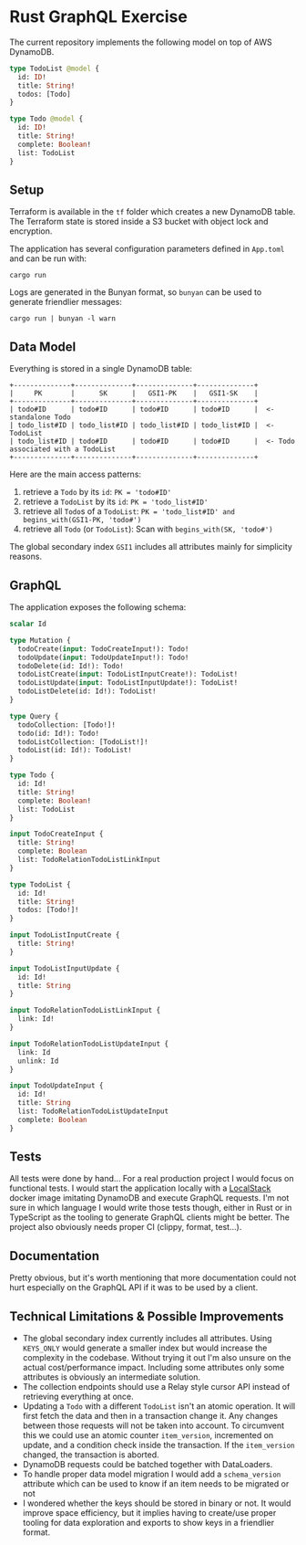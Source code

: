 # Rust GraphQL Exercise

The current repository implements the following model on top of AWS DynamoDB.

```graphql
type TodoList @model {
  id: ID!
  title: String!
  todos: [Todo]
}

type Todo @model {
  id: ID!
  title: String!
  complete: Boolean!
  list: TodoList
}
```


## Setup

Terraform is available in the `tf` folder which creates a new DynamoDB table. The Terraform state is stored inside a S3
bucket with object lock and encryption.

The application has several configuration parameters defined in `App.toml` and can be run with:

```shell
cargo run
```

Logs are generated in the Bunyan format, so `bunyan` can be used to generate friendlier messages:

```shell
cargo run | bunyan -l warn
```


## Data Model

Everything is stored in a single DynamoDB table:

```text
+--------------+--------------+--------------+--------------+
|     PK       |      SK      |   GSI1-PK    |   GSI1-SK    |
+--------------+--------------+--------------+--------------+
| todo#ID      | todo#ID      | todo#ID      | todo#ID      |  <- standalone Todo
| todo_list#ID | todo_list#ID | todo_list#ID | todo_list#ID |  <- TodoList
| todo_list#ID | todo#ID      | todo#ID      | todo#ID      |  <- Todo associated with a TodoList
+--------------+--------------+--------------+--------------+
```

Here are the main access patterns:

1) retrieve a `Todo` by its `id`: `PK = 'todo#ID'`
2) retrieve a `TodoList` by its `id`: `PK = 'todo_list#ID'`
3) retrieve all `Todo`s of a `TodoList`: `PK = 'todo_list#ID' and begins_with(GSI1-PK, 'todo#')`
4) retrieve all `Todo` (or `TodoList`): Scan with `begins_with(SK, 'todo#')`

The global secondary index `GSI1` includes all attributes mainly for simplicity reasons.

## GraphQL

The application exposes the following schema:

```graphql
scalar Id

type Mutation {
  todoCreate(input: TodoCreateInput!): Todo!
  todoUpdate(input: TodoUpdateInput!): Todo!
  todoDelete(id: Id!): Todo!
  todoListCreate(input: TodoListInputCreate!): TodoList!
  todoListUpdate(input: TodoListInputUpdate!): TodoList!
  todoListDelete(id: Id!): TodoList!
}

type Query {
  todoCollection: [Todo!]!
  todo(id: Id!): Todo!
  todoListCollection: [TodoList!]!
  todoList(id: Id!): TodoList!
}

type Todo {
  id: Id!
  title: String!
  complete: Boolean!
  list: TodoList
}

input TodoCreateInput {
  title: String!
  complete: Boolean
  list: TodoRelationTodoListLinkInput
}

type TodoList {
  id: Id!
  title: String!
  todos: [Todo!]!
}

input TodoListInputCreate {
  title: String!
}

input TodoListInputUpdate {
  id: Id!
  title: String
}

input TodoRelationTodoListLinkInput {
  link: Id!
}

input TodoRelationTodoListUpdateInput {
  link: Id
  unlink: Id
}

input TodoUpdateInput {
  id: Id!
  title: String
  list: TodoRelationTodoListUpdateInput
  complete: Boolean
}
```

## Tests

All tests were done by hand... For a real production project I would focus on functional tests. I would start the 
application locally with a [LocalStack](https://docs.localstack.cloud/overview/) docker image imitating DynamoDB and
execute GraphQL requests. I'm not sure in which language I would write those tests though, either in Rust or in
TypeScript as the tooling to generate GraphQL clients might be better. The project also obviously needs proper
CI (clippy, format, test...).

## Documentation

Pretty obvious, but it's worth mentioning that more documentation could not hurt especially on the GraphQL API if it 
was to be used by a client.

## Technical Limitations & Possible Improvements

- The global secondary index currently includes all attributes. Using `KEYS_ONLY` would generate a smaller index but
  would increase the complexity in the codebase. Without trying it out I'm also unsure on the actual cost/performance 
  impact. Including some attributes only some attributes is obviously an intermediate solution. 
- The collection endpoints should use a Relay style cursor API instead of retrieving everything at once.
- Updating a `Todo` with a different `TodoList` isn't an atomic operation. It will first fetch the data and then in a 
  transaction change it. Any changes between those requests will not be taken into account. To circumvent this we could
  use an atomic counter `item_version`, incremented on update, and a condition check inside the transaction. If the 
  `item_version` changed, the transaction is aborted.
- DynamoDB requests could be batched together with DataLoaders.
- To handle proper data model migration I would add a `schema_version` attribute which can be used to know if an item
  needs to be migrated or not
- I wondered whether the keys should be stored in binary or not. It would improve space efficiency, but it implies having
  to create/use proper tooling for data exploration and exports to show keys in a friendlier format.
